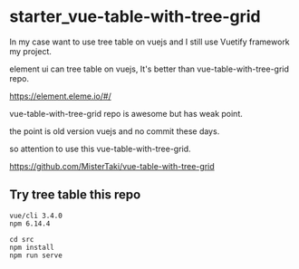 # starter_vue-table-with-tree-grid


In my case want to use tree table on vuejs and I still use Vuetify framework my project.
    

element ui can tree table on vuejs, It's better than vue-table-with-tree-grid repo.

    

https://element.eleme.io/#/

vue-table-with-tree-grid repo is awesome but has weak point.
    
the point is old version vuejs and no commit these days.
    
so attention to use this vue-table-with-tree-grid.
    

https://github.com/MisterTaki/vue-table-with-tree-grid


## Try tree table this repo


```
vue/cli 3.4.0
npm 6.14.4
```

```
cd src
npm install
npm run serve
```


